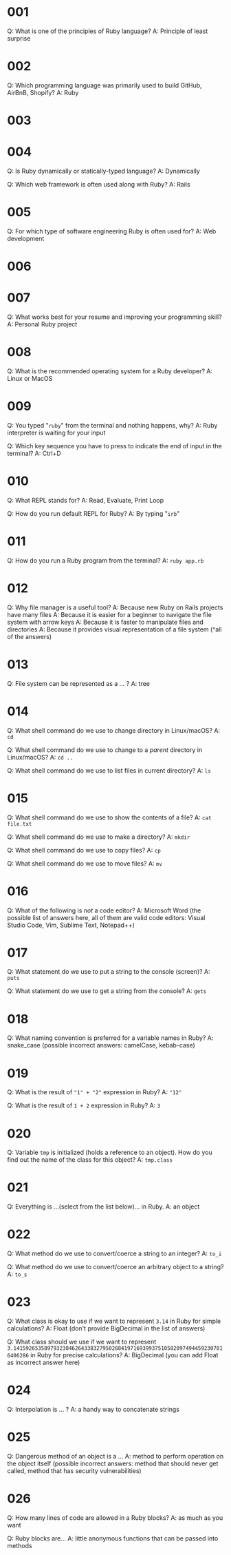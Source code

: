 001
===

Q: What is one of the principles of Ruby language?
A: Principle of least surprise

002
===

Q: Which programming language was primarily used to build GitHub, AirBnB, Shopify?
A: Ruby

003
===

004
===

Q: Is Ruby dynamically or statically-typed language?
A: Dynamically

Q: Which web framework is often used along with Ruby?
A: Rails

005
===

Q: For which type of software engineering Ruby is often used for?
A: Web development

006
===

007
===

Q: What works best for your resume and improving your programming skill? 
A: Personal Ruby project

008
===

Q: What is the recommended operating system for a Ruby developer?
A: Linux or MacOS

009
===

Q: You typed "`ruby`" from the terminal and nothing happens, why?
A: Ruby interpreter is waiting for your input

Q: Which key sequence you have to press to indicate the end of input in the terminal? 
A: Ctrl+D

010
===

Q: What REPL stands for?
A: Read, Evaluate, Print Loop

Q: How do you run default REPL for Ruby?
A: By typing "`irb`"

011
===

Q: How do you run a Ruby program from the terminal?
A: `ruby app.rb`

012
===

Q: Why file manager is a useful tool?
A: Because new Ruby on Rails projects have many files
A: Because it is easier for a beginner to navigate the file system with arrow keys
A: Because it is faster to manipulate files and directories
A: Because it provides visual representation of a file system
(^all of the answers)

013
===

Q: File system can be represented as a ... ?
A: tree

014
===

Q: What shell command do we use to change directory in Linux/macOS?
A: `cd`

Q: What shell command do we use to change to a _parent_ directory in Linux/macOS?
A: `cd ..`

Q: What shell command do we use to list files in current directory? 
A: `ls`

015
===

Q: What shell command do we use to show the contents of a file?
A: `cat file.txt`

Q: What shell command do we use to make a directory?
A: `mkdir`

Q: What shell command do we use to copy files?
A: `cp`

Q: What shell command do we use to move files?
A: `mv`

016
===

Q: What of the following is _not_ a code editor?
A: Microsoft Word
(the possible list of answers here, all of them are valid code editors: Visual Studio Code, Vim, Sublime Text, Notepad++)

017
===

Q: What statement do we use to put a string to the console (screen)?
A: `puts`

Q: What statement do we use to get a string from the console?
A: `gets`

018
===

Q: What naming convention is preferred for a variable names in Ruby?
A: snake_case
(possible incorrect answers: camelCase, kebab-case)


019
===

Q: What is the result of `"1" + "2"` expression  in Ruby?
A: `"12"`

Q: What is the result of `1 + 2` expression  in Ruby?
A: `3`

020
===

Q: Variable `tmp` is initialized (holds a reference to an object). How do you find out the name of the class for this object?
A: `tmp.class`

021
===

Q: Everything is ...(select from the list below)... in Ruby.
A: an object

022
===

Q: What method do we use to convert/coerce a string to an integer?
A: `to_i`

Q: What method do we use to convert/coerce an arbitrary object to a string?
A: `to_s`

023
===

Q: What class is okay to use if we want to represent `3.14` in Ruby for simple calculations?
A: Float
(don't provide BigDecimal in the list of answers)

Q: What class should we use if we want to represent `3.141592653589793238462643383279502884197169399375105820974944592307816406286` in Ruby for precise calculations?
A: BigDecimal
(you can add Float as incorrect answer here)

024
===

Q: Interpolation is ... ?
A: a handy way to concatenate strings

025
===

Q: Dangerous method of an object is a ...
A: method to perform operation on the object itself
(possible incorrect answers: method that should never get called, method that has security vulnerabilities)

026
===

Q: How many lines of code are allowed in a Ruby blocks?
A: as much as you want

Q: Ruby blocks are...
A: little anonymous functions that can be passed into methods



